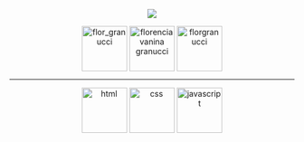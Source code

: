 <!-- Typing SVG by DenverCoder1 - https://github.com/DenverCoder1/readme-typing-svg -->
<p align="center">
  <a href="https://github.com/DenverCoder1/readme-typing-svg"><img src="https://readme-typing-svg.herokuapp.com?color=CC9B6D&center=true&vCenter=true&lines=Front+end+developer"></a>
</p>

<p align="center">
<a href="https://twitter.com/flor_granucci" target="blank"><img align="center" src="https://i.ibb.co/sHW1sNh/icons8-twitter-100.png" alt="flor_granucci" height="80" width="80" /></a>
<a href="https://linkedin.com/in/florencia vanina granucci" target="blank"><img align="center" src="https://i.ibb.co/MMGsrwb/icons8-linkedin-100.png" alt="florencia vanina granucci" height="80" width="80" /></a>
<a href="https://instagram.com/florgranucci" target="blank"><img align="center" src="https://i.ibb.co/DLvDprC/icons8-instagram-100.png" alt="florgranucci" height="80" width="80" /></a>
</p>

---

<p align="center">
<a href="https://developer.mozilla.org/es/docs/Web/HTML" target="blank"><img align="center" src="https://i.ibb.co/Ky0gx9p/icons8-html-5-64-1.png" alt="html" height="80" width="80" /></a>
<a href="https://developer.mozilla.org/es/docs/Web/CSS" target="blank"><img align="center" src="https://i.ibb.co/1MYpY4h/icons8-css3-64.png" alt="css" height="80" width="80" /></a>
<a href="https://developer.mozilla.org/es/docs/Web/JavaScript" target="blank"><img align="center" src="https://i.ibb.co/PtpJsxM/icons8-logotipo-de-javascript-64.png" alt="javascript" height="80" width="80" /></a>
</p>
